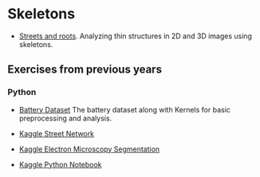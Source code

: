 # Skeletons 
- [Streets and roots](07-Skeletons.ipynb). Analyzing thin structures in 2D and 3D images using skeletons.

## Exercises from previous years
### Python
- [Battery Dataset](https://www.kaggle.com/kmader/battery-3d-images) The battery dataset along with Kernels for basic preprocessing and analysis.

- [Kaggle Street Network](https://www.kaggle.com/kmader/d/kmader/street-network-segmentation/thresholding-streets)
- [Kaggle Electron Microscopy Segmentation](https://www.kaggle.com/kmader/d/kmader/electron-microscopy-3d-segmentation/qbi-comple-object-analysis-skeletonization)
- [Kaggle Python Notebook](https://www.kaggle.com/kmader/d/kmader/qbi-image-enhancement/qbi2017-many-objects-and-distributions/)
